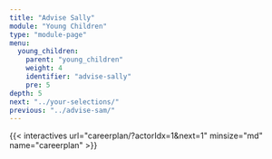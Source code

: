 ```yaml
---
title: "Advise Sally"
module: "Young Children"
type: "module-page"
menu:
  young_children:
    parent: "young_children"
    weight: 4
    identifier: "advise-sally"
    pre: 5
depth: 5
next: "../your-selections/"
previous: "../advise-sam/"
---
```



{{< interactives url="careerplan/?actorIdx=1&next=1" minsize="md" name="careerplan" >}}